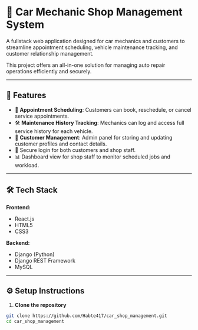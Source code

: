 # 🚗 Car Mechanic Shop Management System

A fullstack web application designed for car mechanics and customers to streamline appointment scheduling, vehicle maintenance tracking, and customer relationship management.

This project offers an all-in-one solution for managing auto repair operations efficiently and securely.

---

## 🔧 Features

- 📅 **Appointment Scheduling**: Customers can book, reschedule, or cancel service appointments.
- 🛠️ **Maintenance History Tracking**: Mechanics can log and access full service history for each vehicle.
- 👥 **Customer Management**: Admin panel for storing and updating customer profiles and contact details.
- 🔐 Secure login for both customers and shop staff.
- 📊 Dashboard view for shop staff to monitor scheduled jobs and workload.

---

## 🛠 Tech Stack

**Frontend:**  
- React.js  
- HTML5  
- CSS3  

**Backend:**  
- Django (Python)  
- Django REST Framework  
- MySQL  

---

## ⚙️ Setup Instructions

1. **Clone the repository**

```bash
git clone https://github.com/Habte417/car_shop_management.git
cd car_shop_management
